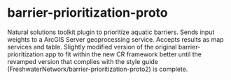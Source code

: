 # barrier-prioritization-proto

Natural solutions toolkit plugin to prioritize aquatic barriers.  Sends input weights to a ArcGIS Server geoprocessing service.
Accepts results as map services and table.  Slightly modified version of the original barrier-prioritization app to fit within the new CR framework better until the revamped version that complies with the style guide (FreshwaterNetwork/barrier-prioritization-proto2) is complete.
